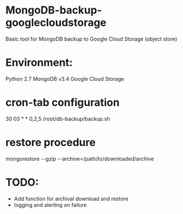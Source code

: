# MongoDB-backup-googlecloudstorage
Basic tool for MongoDB backup to Google Cloud Storage (object store)

# Environment:
Python 2.7
MongoDB v3.4
Google Cloud Storage


# cron-tab configuration
30 03 * * 0,2,5 /root/db-backup/backup.sh

# restore procedure
mongorestore --gzip --archive=/path/to/downloaded/archive

# TODO:
* Add function for archival download and restore
* logging and alerting on failure

